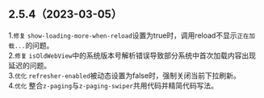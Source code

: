 ## 2.5.4（2023-03-05）
1.`修复` `show-loading-more-when-reload`设置为true时，调用reload不显示`正在加载...`的问题。  
2.`修复`  `isOldWebView`中的系统版本号解析错误导致部分系统中首次加载内容出现延迟的问题。  
3.`优化` `refresher-enabled`被动态设置为false时，强制关闭当前下拉刷新。  
4.`优化` 整合`z-paging`与`z-paging-swiper`共用代码并精简代码写法。  
